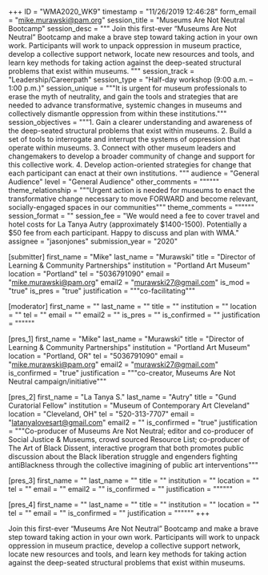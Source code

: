 +++
ID = "WMA2020_WK9"
timestamp = "11/26/2019 12:46:28"
form_email = "mike.murawski@pam.org"
session_title = "Museums Are Not Neutral Bootcamp"
session_desc = """
Join this first-ever “Museums Are Not Neutral” Bootcamp and make a brave step toward taking action in your own work. Participants will work to unpack oppression in museum practice, develop a collective support network, locate new resources and tools, and learn key methods for taking action against the deep-seated structural problems that exist within museums.  """
session_track = "Leadership/Careerpath"
session_type = "Half-day workshop (9:00 a.m. – 1:00 p.m.)"
session_unique = """It is urgent for museum professionals to erase the myth of neutrality, and gain the tools and strategies that are needed to advance transformative, systemic changes in museums and collectively dismantle oppression from within these institutions."""
session_objectives = """1. Gain a clearer understanding and awareness of the deep-seated structural problems that exist within museums.
2. Build a set of tools to interrogate and interrupt the systems of oppression that operate within museums.
3. Connect with other museum leaders and changemakers to develop a broader community of change and support for this collective work.
4. Develop action-oriented strategies for change that each participant can enact at their own institutions.
"""
audience = "General Audience"
level = "General Audience"
other_comments = """"""
theme_relationship = """Urgent action is needed for museums to enact the transformative change necessary to move FORWARD and become  relevant, socially-engaged spaces in our communities"""
theme_comments = """"""
session_format = ""
session_fee = "We would need a fee to cover travel and hotel costs for La Tanya Autry (approximately $1400-1500).  Potentially a $50 fee from each participant.  Happy to discuss and plan with WMA."
assignee = "jasonjones"
submission_year = "2020"

[submitter]
first_name = "Mike"
last_name = "Murawski"
title = "Director of Learning & Community Partnerships"
institution = "Portland Art Museum"
location = "Portland"
tel = "5036791090"
email = "mike.murawski@pam.org"
email2 = "murawski27@gmail.com"
is_mod = "true"
is_pres = "true"
justification = """co-facilitating"""

[moderator]
first_name = ""
last_name = ""
title = ""
institution = ""
location = ""
tel = ""
email = ""
email2 = ""
is_pres = ""
is_confirmed = ""
justification = """"""

[pres_1]
first_name = "Mike"
last_name = "Murawski"
title = "Director of Learning & Community Partnerships"
institution = "Portland Art Museum"
location = "Portland, OR"
tel = "5036791090"
email = "mike.murawski@pam.org"
email2 = "murawski27@gmail.com"
is_confirmed = "true"
justification = """co-creator, Museums Are Not Neutral campaign/initiative"""

[pres_2]
first_name = "La Tanya S."
last_name = "Autry"
title = "Gund Curatorial Fellow"
institution = "Museum of Contemporary Art Cleveland"
location = "Cleveland, OH"
tel = "520-313-7707"
email = "latanyalovesart@gmail.com"
email2 = ""
is_confirmed = "true"
justification = """Co-producer of Museums Are Not Neutral; editor and co-producer of Social Justice & Museums, crowd sourced Resource List; co-producer of The Art of Black Dissent, interactive program that both promotes public discussion about the Black liberation struggle and engenders fighting antiBlackness through the collective imagining of public art interventions"""

[pres_3]
first_name = ""
last_name = ""
title = ""
institution = ""
location = ""
tel = ""
email = ""
email2 = ""
is_confirmed = ""
justification = """"""

[pres_4]
first_name = ""
last_name = ""
title = ""
institution = ""
location = ""
tel = ""
email = ""
is_confirmed = ""
justification = """"""
+++

Join this first-ever “Museums Are Not Neutral” Bootcamp and make a brave step toward taking action in your own work. Participants will work to unpack oppression in museum practice, develop a collective support network, locate new resources and tools, and learn key methods for taking action against the deep-seated structural problems that exist within museums.  